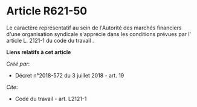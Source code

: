 # Article R621-50

Le caractère représentatif au sein de l'Autorité des marchés financiers d'une organisation syndicale s'apprécie dans les
conditions prévues par l' article L. 2121-1 du code du travail .

**Liens relatifs à cet article**

_Créé par_:

  - Décret n°2018-572 du 3 juillet 2018 - art. 19

_Cite_:

  - Code du travail - art. L2121-1
